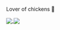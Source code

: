 Lover of chickens 🐣

<a href="https://github.com/IsaGher/github-readme-stats">
  <img align="center" src="https://github-readme-stats.vercel.app/api?username=IsaGher&count_private=true&show_icons=true&theme=radical" />
</a>
<a href="(https://github.com/IsaGher/github-readme-stats">
  <img align="center" src="https://github-readme-stats.vercel.app/api/top-langs/?username=IsaGher&theme=radical&langs_count=8" />
</a>
